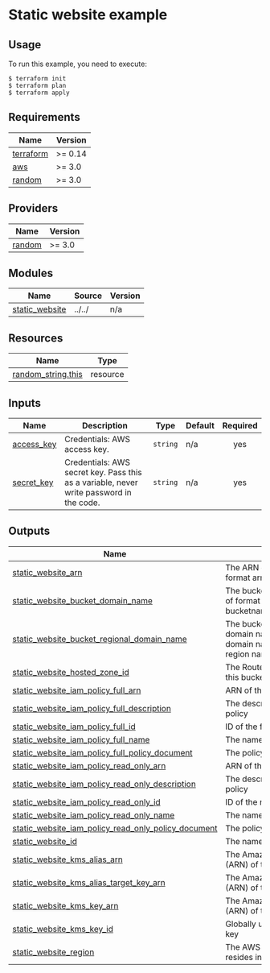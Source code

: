 # Static website example

## Usage

To run this example, you need to execute:

```
$ terraform init
$ terraform plan
$ terraform apply
```

<!-- BEGINNING OF PRE-COMMIT-TERRAFORM DOCS HOOK -->
## Requirements

| Name | Version |
|------|---------|
| <a name="requirement_terraform"></a> [terraform](#requirement\_terraform) | >= 0.14 |
| <a name="requirement_aws"></a> [aws](#requirement\_aws) | >= 3.0 |
| <a name="requirement_random"></a> [random](#requirement\_random) | >= 3.0 |

## Providers

| Name | Version |
|------|---------|
| <a name="provider_random"></a> [random](#provider\_random) | >= 3.0 |

## Modules

| Name | Source | Version |
|------|--------|---------|
| <a name="module_static_website"></a> [static\_website](#module\_static\_website) | ../../ | n/a |

## Resources

| Name | Type |
|------|------|
| [random_string.this](https://registry.terraform.io/providers/hashicorp/random/latest/docs/resources/string) | resource |

## Inputs

| Name | Description | Type | Default | Required |
|------|-------------|------|---------|:--------:|
| <a name="input_access_key"></a> [access\_key](#input\_access\_key) | Credentials: AWS access key. | `string` | n/a | yes |
| <a name="input_secret_key"></a> [secret\_key](#input\_secret\_key) | Credentials: AWS secret key. Pass this as a variable, never write password in the code. | `string` | n/a | yes |

## Outputs

| Name | Description |
|------|-------------|
| <a name="output_static_website_arn"></a> [static\_website\_arn](#output\_static\_website\_arn) | The ARN of the bucket. Will be of format arn:aws:s3:::bucketname. |
| <a name="output_static_website_bucket_domain_name"></a> [static\_website\_bucket\_domain\_name](#output\_static\_website\_bucket\_domain\_name) | The bucket domain name. Will be of format bucketname.s3.amazonaws.com. |
| <a name="output_static_website_bucket_regional_domain_name"></a> [static\_website\_bucket\_regional\_domain\_name](#output\_static\_website\_bucket\_regional\_domain\_name) | The bucket region-specific domain name. The bucket domain name including the region name. |
| <a name="output_static_website_hosted_zone_id"></a> [static\_website\_hosted\_zone\_id](#output\_static\_website\_hosted\_zone\_id) | The Route 53 Hosted Zone ID for this bucket's region. |
| <a name="output_static_website_iam_policy_full_arn"></a> [static\_website\_iam\_policy\_full\_arn](#output\_static\_website\_iam\_policy\_full\_arn) | ARN of the full right policy |
| <a name="output_static_website_iam_policy_full_description"></a> [static\_website\_iam\_policy\_full\_description](#output\_static\_website\_iam\_policy\_full\_description) | The description of the full right policy |
| <a name="output_static_website_iam_policy_full_id"></a> [static\_website\_iam\_policy\_full\_id](#output\_static\_website\_iam\_policy\_full\_id) | ID of the full right policy |
| <a name="output_static_website_iam_policy_full_name"></a> [static\_website\_iam\_policy\_full\_name](#output\_static\_website\_iam\_policy\_full\_name) | The name of the full right policy |
| <a name="output_static_website_iam_policy_full_policy_document"></a> [static\_website\_iam\_policy\_full\_policy\_document](#output\_static\_website\_iam\_policy\_full\_policy\_document) | The policy document |
| <a name="output_static_website_iam_policy_read_only_arn"></a> [static\_website\_iam\_policy\_read\_only\_arn](#output\_static\_website\_iam\_policy\_read\_only\_arn) | ARN of the read only policy |
| <a name="output_static_website_iam_policy_read_only_description"></a> [static\_website\_iam\_policy\_read\_only\_description](#output\_static\_website\_iam\_policy\_read\_only\_description) | The description of the read only policy |
| <a name="output_static_website_iam_policy_read_only_id"></a> [static\_website\_iam\_policy\_read\_only\_id](#output\_static\_website\_iam\_policy\_read\_only\_id) | ID of the read only policy |
| <a name="output_static_website_iam_policy_read_only_name"></a> [static\_website\_iam\_policy\_read\_only\_name](#output\_static\_website\_iam\_policy\_read\_only\_name) | The name of the read only policy |
| <a name="output_static_website_iam_policy_read_only_policy_document"></a> [static\_website\_iam\_policy\_read\_only\_policy\_document](#output\_static\_website\_iam\_policy\_read\_only\_policy\_document) | The policy document |
| <a name="output_static_website_id"></a> [static\_website\_id](#output\_static\_website\_id) | The name of the bucket. |
| <a name="output_static_website_kms_alias_arn"></a> [static\_website\_kms\_alias\_arn](#output\_static\_website\_kms\_alias\_arn) | The Amazon Resource Name (ARN) of the key alias |
| <a name="output_static_website_kms_alias_target_key_arn"></a> [static\_website\_kms\_alias\_target\_key\_arn](#output\_static\_website\_kms\_alias\_target\_key\_arn) | The Amazon Resource Name (ARN) of the target key identifier |
| <a name="output_static_website_kms_key_arn"></a> [static\_website\_kms\_key\_arn](#output\_static\_website\_kms\_key\_arn) | The Amazon Resource Name (ARN) of the key |
| <a name="output_static_website_kms_key_id"></a> [static\_website\_kms\_key\_id](#output\_static\_website\_kms\_key\_id) | Globally unique identifier for the key |
| <a name="output_static_website_region"></a> [static\_website\_region](#output\_static\_website\_region) | The AWS region this bucket resides in. |
<!-- END OF PRE-COMMIT-TERRAFORM DOCS HOOK -->
